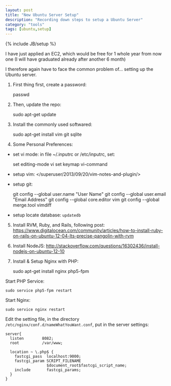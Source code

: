 ```yaml
---
layout: post
title: "New Ubuntu Server Setup"
description: "Recording down steps to setup a Ubuntu Server"
category: "tools"
tags: [ubuntu,setup]
---
```

{% include JB/setup %}

I have just applied an EC2, which would be free for 1 whole year from now one (I will have graduated already after another 6 month)

I therefore again have to face the common problem of... setting up the Ubuntu server.


1. First thing first, create a password:

    passwd

2. Then, update the repo:

    sudo apt-get update

3. Install the commonly used softwared:

    sudo apt-get install vim git sqlite

4. Some Personal Preferences:
  - set vi mode: in file  ~/.inputrc or /etc/inputrc, set: 

    set editing-mode vi
    set keymap vi-command
    
  - setup vim: </superuser/2013/09/20/vim-notes-and-plugin/>
  
  - setup git:
    
    git config --global user.name "User Name"
    git config --global user.email "Email Address"
    git config --global core.editor vim
    git config --global merge.tool vimdiff

  - setup locate database:  `updatedb`

5. Install RVM, Ruby, and Rails, following post: <https://www.digitalocean.com/community/articles/how-to-install-ruby-on-rails-on-ubuntu-12-04-lts-precise-pangolin-with-rvm>

6. Install NodeJS: <http://stackoverflow.com/questions/16302436/install-nodejs-on-ubuntu-12-10>

7. Install & Setup Nginx with PHP:
    
    sudo apt-get install nginx php5-fpm
  
  Start PHP Service:
  
    sudo service php5-fpm restart
  
  Start Nginx:
  
    sudo service nginx restart

  Edit the setting file, in the directory `/etc/nginx/conf.d/nameWhatYouWant.conf`, put in the server settings:
  
    server{
      listen        8082;
      root          /var/www;

      location ~ \.php$ {
        fastcgi_pass  localhost:9000;
        fastcgi_param SCRIPT_FILENAME
                      $document_root$fastcgi_script_name;
        include       fastcgi_params;
      }
    }

